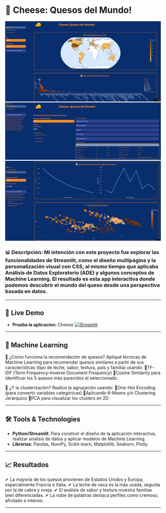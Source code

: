 # 🧀 Cheese: Quesos del Mundo!

<p align="center">
  <img src="images/cheese1.png" alt="Dashboard Preview" width="700"/>
  <img src="images/cheese2.png" alt="Dashboard Preview" width="700"/>
  <img src="images/cheese3.png" alt="Dashboard Preview" width="700"/>
</p>

### **📊 Descripción**: Mi intención con este proyecto fue explorar las funcionalidades de Streamlit, como el diseño multipágina y la personalización visual con CSS, al mismo tiempo que aplicaba Análisis de Datos Exploratorio (ADE) y algunos conceptos de Machine Learning. El resultado es esta app interactiva donde podemos descubrir el mundo del queso desde una perspectiva basada en datos.

---

## 🚀 Live Demo  
- **Prueba la aplicacion:** Cheese
[![Streamlit](https://img.shields.io/badge/Streamlit-App-FF4B4B?style=for-the-badge&logo=streamlit&logoColor=white)](https://cheese-quesos.streamlit.app/)

---

## 🤖 Machine Learning  
🧠 ¿Cómo funciona la recomendación de quesos?
Apliqué técnicas de Machine Learning para recomendar quesos similares a partir de sus características (tipo de leche, sabor, textura, país y familia) usando:
 🔹TF-IDF (Term Frequency–Inverse Document Frequency)
 🔹Cosine Similarity para identificar los 5 quesos más parecidos al seleccionado.

🧠 ¿Y la clusterización?
Realice la agrupación usando:
 🔹One-Hot Encoding (para convertir variables categóricas)
 🔹Aplicando K-Means y/o Clustering Jerárquico
 🔹PCA para visualizar los clusters en 2D

---

## 🛠️ Tools & Technologies  
- **Python/Streamlit**: Para construir el diseño de la aplicación interactiva, realizar analisis de datos y aplicar modelos de Machine Learning.  
- **Librerias**: Pandas, NumPy, Scikit-learn, Matplotlib, Seaborn, Plotly.  

---

## 📈 Resultados  
✔ La mayoría de los quesos provienen de Estados Unidos y Europa, especialmente Francia e Italia.
✔ La leche de vaca es la más usada, seguida por la de cabra y oveja.
✔ El análisis de sabor y textura muestra familias bien diferenciadas.
✔ La nube de palabras destaca perfiles como cremoso, afrutado e intenso.

---